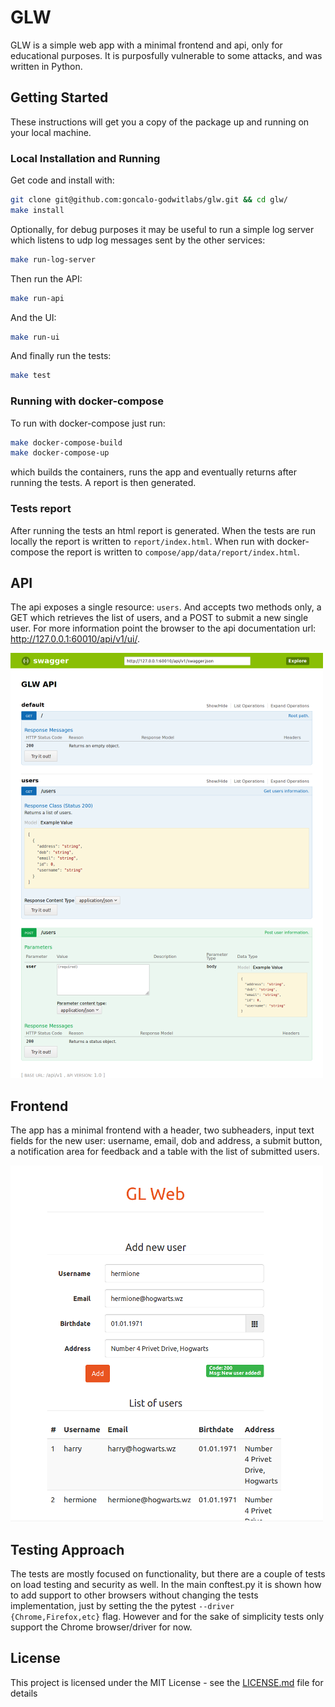 # GLW
GLW is a simple web app with a minimal frontend and api, only for educational
purposes. It is purposfully vulnerable to some attacks, and was written in
Python.

## Getting Started
These instructions will get you a copy of the package up and running on your
local machine.

### Local Installation and Running
Get code and install with:
```bash
git clone git@github.com:goncalo-godwitlabs/glw.git && cd glw/
make install
```

Optionally, for debug purposes it may be useful to run a simple log server
which listens to udp log messages sent by the other services:
```bash
make run-log-server
```

Then run the API:
```bash
make run-api
```

And the UI:
```bash
make run-ui
```

And finally run the tests:
```bash
make test
```

### Running with docker-compose
To run with docker-compose just run:

```bash
make docker-compose-build
make docker-compose-up
```

which builds the containers, runs the app and eventually returns after running
the tests. A report is then generated.

### Tests report
After running the tests an html report is generated. When the tests are run
locally the report is written to `report/index.html`. When run with
docker-compose the report is written to `compose/app/data/report/index.html`.

## API
The api exposes a single resource: `users`. And accepts two methods only, a GET
which retrieves the list of users, and a POST to submit a new single user.
For more information point the browser to the api documentation url: http://127.0.0.1:60010/api/v1/ui/.

![](docs/img/api.png)

## Frontend
The app has a minimal frontend with a header, two subheaders, input text fields
for the new user: username, email, dob and address, a submit button, a
notification area for feedback and a table with the list of submitted users.

![](docs/img/ui.png)

## Testing Approach
The tests are mostly focused on functionality, but there are a couple of tests
on load testing and security as well. In the main conftest.py it is shown how
to add support to other browsers without changing the tests implementation,
just by setting the the pytest `--driver {Chrome,Firefox,etc}` flag. However
and for the sake of simplicity tests only support the Chrome browser/driver for
now.


## License
This project is licensed under the MIT License - see the
[LICENSE.md](LICENSE.md) file for details
